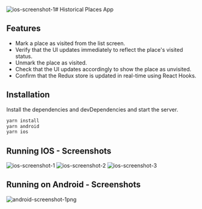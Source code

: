 ![ios-screenshot-1](https://github.com/user-attachments/assets/107d2d82-6a65-4a41-a88a-1f2d115e05bf)# Historical Places App

## Features

- Mark a place as visited from the list screen.
- Verify that the UI updates immediately to reflect the place's visited status.
- Unmark the place as visited.
- Check that the UI updates accordingly to show the place as unvisited.
 - Confirm that the Redux store is updated in real-time using React Hooks.

## Installation

Install the dependencies and devDependencies and start the server.

```sh
yarn install
yarn android
yarn ios
```

## Running IOS -  Screenshots

![ios-screenshot-1](https://github.com/user-attachments/assets/3dc9c511-6b01-4328-be27-633d0059f2db)
![ios-screenshot-2](https://github.com/user-attachments/assets/669ab2b0-526b-499d-aa07-efe6e7bd695c)
![ios-screenshot-3](https://github.com/user-attachments/assets/c20ff120-d18c-475b-a48c-c3cdffad6e15)



## Running on Android - Screenshots
![android-screenshot-1png](https://github.com/user-attachments/assets/12e940c9-d0ac-4b9e-967e-c3f76710d549)
